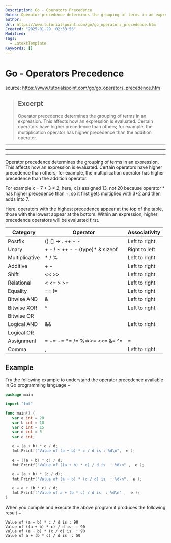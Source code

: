 ```yaml
---
Description: Go - Operators Precedence
Notes: Operator precedence determines the grouping of terms in an expression. This affects how an expression is evaluated. Certain operators have higher precedence than others; for example, the multiplication operator has higher precedence than the addition operator.
author: 
Url: https://www.tutorialspoint.com/go/go_operators_precedence.htm
Created: "2025-01-29  02:33:56"
Modified: 
Tags:
  - LatextTemplate
Keywords: []
---
```


# Go - Operators Precedence

source: https://www.tutorialspoint.com/go/go_operators_precedence.htm

> ## Excerpt
> Operator precedence determines the grouping of terms in an expression. This affects how an expression is evaluated. Certain operators have higher precedence than others; for example, the multiplication operator has higher precedence than the addition operator.

---
___

___

Operator precedence determines the grouping of terms in an expression. This affects how an expression is evaluated. Certain operators have higher precedence than others; for example, the multiplication operator has higher precedence than the addition operator.

For example x = 7 + 3 \* 2; here, x is assigned 13, not 20 because operator \* has higher precedence than +, so it first gets multiplied with 3\*2 and then adds into 7.

Here, operators with the highest precedence appear at the top of the table, those with the lowest appear at the bottom. Within an expression, higher precedence operators will be evaluated first.

| Category | Operator | Associativity |
| --- | --- | --- |
| Postfix | () \[\] -> . ++ - - | Left to right |
| Unary | \+ - ! ~ ++ - - (type)\* & sizeof | Right to left |
| Multiplicative | \* / % | Left to right |
| Additive | \+ - | Left to right |
| Shift | << >> | Left to right |
| Relational | < <= > >= | Left to right |
| Equality | \== != | Left to right |
| Bitwise AND | & | Left to right |
| Bitwise XOR | ^ | Left to right |
| Bitwise OR | | | Left to right |
| Logical AND | && | Left to right |
| Logical OR | || | Left to right |
| Assignment | \= += -= \*= /= %=>>= <<= &= ^= |= | Right to left |
| Comma | , | Left to right |

## Example

Try the following example to understand the operator precedence available in Go programming language −

```go
package main

import "fmt"

func main() {
   var a int = 20
   var b int = 10
   var c int = 15
   var d int = 5
   var e int;

   e = (a + b) * c / d;      
   fmt.Printf("Value of (a + b) * c / d is : %d\n",  e );

   e = ((a + b) * c) / d;    
   fmt.Printf("Value of ((a + b) * c) / d is  : %d\n" ,  e );

   e = (a + b) * (c / d);   
   fmt.Printf("Value of (a + b) * (c / d) is  : %d\n",  e );

   e = a + (b * c) / d;     
   fmt.Printf("Value of a + (b * c) / d is  : %d\n" ,  e );  
}
```

When you compile and execute the above program it produces the following result −

```
Value of (a + b) * c / d is : 90
Value of ((a + b) * c) / d is  : 90
Value of (a + b) * (c / d) is  : 90
Value of a + (b * c) / d is  : 50
```
